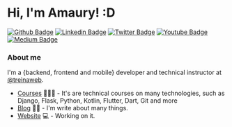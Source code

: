 # Hi, I'm Amaury! :D

[![Github Badge](https://img.shields.io/badge/-Github-000?style=flat-square&logo=Github&logoColor=white&link=https://github.com/amaurybsouza)](https://github.com/amaurybsouza)
[![Linkedin Badge](https://img.shields.io/badge/-LinkedIn-blue?style=flat-square&logo=Linkedin&logoColor=white&link=https://www.linkedin.com/in/amaurybsouza/)](https://www.linkedin.com/in/amaurybsouza/)
[![Twitter Badge](https://img.shields.io/badge/-Twitter-1ca0f1?style=flat-square&labelColor=1ca0f1&logo=twitter&logoColor=white&link=https://twitter.com/amaurybsouza)](https://twitter.com/amaurybsouza)
[![Youtube Badge](https://img.shields.io/badge/-YouTube-ff0000?style=flat-square&labelColor=ff0000&logo=youtube&logoColor=white&link=https://www.youtube.com/user/TreinaWeb)](https://www.youtube.com/user/TreinaWeb)
[![Medium Badge](https://img.shields.io/badge/Medium-12100E?style=for-the-badge&logo=medium&logoColor=white=https://amaurybsouza.medium.com/)](https://amaurybsouza.medium.com/)

### About me
I'm a {backend, frontend and mobile} developer and technical instructor at [@treinaweb](https://www.treinaweb.com.br/).

- [Courses](https://www.treinaweb.com.br/cursos-online?q=fagner+pinheiro) 👨🏼‍🏫 - It's are technical courses on many technologies, such as Django, Flask, Python, Kotlin, Flutter, Dart, Git and more
- [Blog](https://www.treinaweb.com.br/blog/author/fagner-pinheiro/) ✍🏼 - I'm write about many things.
- [Website](https://fagnerpsantos.dev/) 💻 - Working on it.
